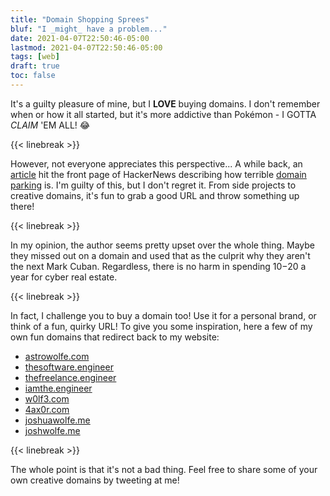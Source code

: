 ```yaml
---
title: "Domain Shopping Sprees"
bluf: "I _might_ have a problem..."
date: 2021-04-07T22:50:46-05:00
lastmod: 2021-04-07T22:50:46-05:00
tags: [web]
draft: true
toc: false
---
```


It's a guilty pleasure of mine, but I **LOVE** buying domains. I don't
remember when or how it all started, but it's more addictive than Pokémon - I
GOTTA *CLAIM* 'EM ALL! 😂

{{< linebreak >}}

However, not everyone appreciates this perspective... A while back, an
[article][hn_article] hit the front page of HackerNews describing how terrible
[domain parking][wiki_domain_parking] is. I'm guilty of this, but I don't
regret it. From side projects to creative domains, it's fun to grab a good URL
and throw something up there!

{{< linebreak >}}

In my opinion, the author seems pretty upset over the whole thing. Maybe they
missed out on a domain and used that as the culprit why they aren't the next
Mark Cuban. Regardless, there is no harm in spending $10-$20 a year for cyber
real estate.

{{< linebreak >}}

In fact, I challenge you to buy a domain too! Use it for a personal brand, or
think of a fun, quirky URL! To give you some inspiration, here a few of my own
fun domains that redirect back to my website:

* [astrowolfe.com](http://astrowolfe.com)
* [thesoftware.engineer](http://thesoftware.engineer)
* [thefreelance.engineer](http://thefreelance.engineer)
* [iamthe.engineer](http://iamthe.engineer)
* [w0lf3.com](http://w0lf3.com)
* [4ax0r.com](http://4ax0r.com)
* [joshuawolfe.me](http://joshuawolfe.me)
* [joshwolfe.me](http://joshwolfe.me)

{{< linebreak >}}

The whole point is that it's not a bad thing. Feel free to share some of your
own creative domains by tweeting at me!

[hn_article]: https://news.ycombinator.com/item?id=26421454
[wiki_domain_parking]: https://en.wikipedia.org/wiki/Domain_parking
